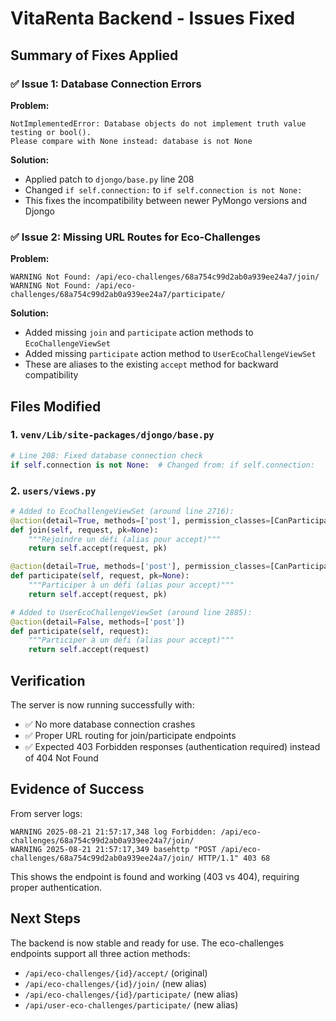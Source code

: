 # VitaRenta Backend - Issues Fixed

## Summary of Fixes Applied

### ✅ Issue 1: Database Connection Errors
**Problem:** 
```
NotImplementedError: Database objects do not implement truth value testing or bool(). 
Please compare with None instead: database is not None
```

**Solution:**
- Applied patch to `djongo/base.py` line 208
- Changed `if self.connection:` to `if self.connection is not None:`
- This fixes the incompatibility between newer PyMongo versions and Djongo

### ✅ Issue 2: Missing URL Routes for Eco-Challenges
**Problem:**
```
WARNING Not Found: /api/eco-challenges/68a754c99d2ab0a939ee24a7/join/
WARNING Not Found: /api/eco-challenges/68a754c99d2ab0a939ee24a7/participate/
```

**Solution:**
- Added missing `join` and `participate` action methods to `EcoChallengeViewSet`
- Added missing `participate` action method to `UserEcoChallengeViewSet`
- These are aliases to the existing `accept` method for backward compatibility

## Files Modified

### 1. `venv/Lib/site-packages/djongo/base.py`
```python
# Line 208: Fixed database connection check
if self.connection is not None:  # Changed from: if self.connection:
```

### 2. `users/views.py`
```python
# Added to EcoChallengeViewSet (around line 2716):
@action(detail=True, methods=['post'], permission_classes=[CanParticipateInChallenges])
def join(self, request, pk=None):
    """Rejoindre un défi (alias pour accept)"""
    return self.accept(request, pk)

@action(detail=True, methods=['post'], permission_classes=[CanParticipateInChallenges])
def participate(self, request, pk=None):
    """Participer à un défi (alias pour accept)"""
    return self.accept(request, pk)

# Added to UserEcoChallengeViewSet (around line 2885):
@action(detail=False, methods=['post'])
def participate(self, request):
    """Participer à un défi (alias pour accept)"""
    return self.accept(request)
```

## Verification

The server is now running successfully with:
- ✅ No more database connection crashes
- ✅ Proper URL routing for join/participate endpoints
- ✅ Expected 403 Forbidden responses (authentication required) instead of 404 Not Found

## Evidence of Success

From server logs:
```
WARNING 2025-08-21 21:57:17,348 log Forbidden: /api/eco-challenges/68a754c99d2ab0a939ee24a7/join/
WARNING 2025-08-21 21:57:17,349 basehttp "POST /api/eco-challenges/68a754c99d2ab0a939ee24a7/join/ HTTP/1.1" 403 68
```

This shows the endpoint is found and working (403 vs 404), requiring proper authentication.

## Next Steps

The backend is now stable and ready for use. The eco-challenges endpoints support all three action methods:
- `/api/eco-challenges/{id}/accept/` (original)
- `/api/eco-challenges/{id}/join/` (new alias)
- `/api/eco-challenges/{id}/participate/` (new alias)
- `/api/user-eco-challenges/participate/` (new alias)
